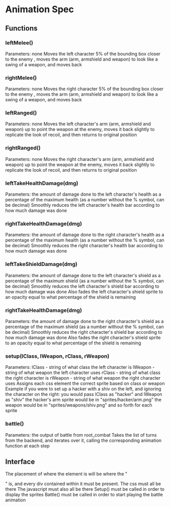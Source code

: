 # Animation Spec

## Functions

### leftMelee()
Parameters: none
Moves the left character 5% of the bounding box closer to the enemy , moves the arm (arm, armshield and weapon) to look like a swing of a weapon, and moves back

### rightMelee()
Parameters: none
Moves the right character 5% of the bounding box closer to the enemy , moves the arm (arm, armshield and weapon) to look like a swing of a weapon, and moves back

### leftRanged()
Parameters: none
Moves the left character's arm (arm, armshield and weapon) up to point the weapon at the enemy, moves it back slightly to replicate the look of recoil, and then returns to original position

### rightRanged()
Parameters: none
Moves the right character's arm (arm, armshield and weapon) up to point the weapon at the enemy, moves it back slightly to replicate the look of recoil, and then returns to original position

### leftTakeHealthDamage(dmg)
Parameters: the amount of damage done to the left character's health as a percentage of the maximum health (as a number without the % symbol, can be decimal)
Smoothly reduces the left character's health bar according to how much damage was done

### rightTakeHealthDamage(dmg)
Parameters: the amount of damage done to the right character's health as a percentage of the maximum health (as a number without the % symbol, can be decimal)
Smoothly reduces the right character's health bar according to how much damage was done

### leftTakeShieldDamage(dmg)
Parameters: the amount of damage done to the left character's shield as a percentage of the maximum shield (as a number without the % symbol, can be decimal)
Smoothly reduces the left character's shield bar according to how much damage was done
Also fades the left character's shield sprite to an opacity equal to what percentage of the shield is remaining

### rightTakeHealthDamage(dmg)
Parameters: the amount of damage done to the right character's shield as a percentage of the maximum shield (as a number without the % symbol, can be decimal)
Smoothly reduces the right character's shield bar according to how much damage was done
Also fades the right character's shield sprite to an opacity equal to what percentage of the shield is remaining



### setup(lClass, lWeapon, rClass, rWeapon)
Parameters: 
    lClass - string of what class the left character is
    lWeapon - string of what weapon the left character uses
    rClass - string of what class the right character is
    rWeapon - string of what weapon the right character uses
Assigns each css element the correct sprite based on class or weapon
Example
    if you were to set up a hacker with a shiv on the left, and ignoring the character on the right:
        you would pass lClass as "hacker" and lWeapon as "shiv"
        the hacker's arm sprite would be in "sprites/hacker/arm.png"
        the weapon would be in "sprites/weapons/shiv.png"
        and so forth for each sprite
    

### battle()
Parameters: the output of battle from root_combat
Takes the list of turns from the backend, and iterates over it, calling the corresponding animation function at each step


## Interface
The placement of where the element is will be where the "<div id="arena">" is, and every div contained within it must be present.
The css must all be there
The javascript must also all be there
Setup() must be called in order to display the sprites
Battle() must be called in order to start playing the battle animation
